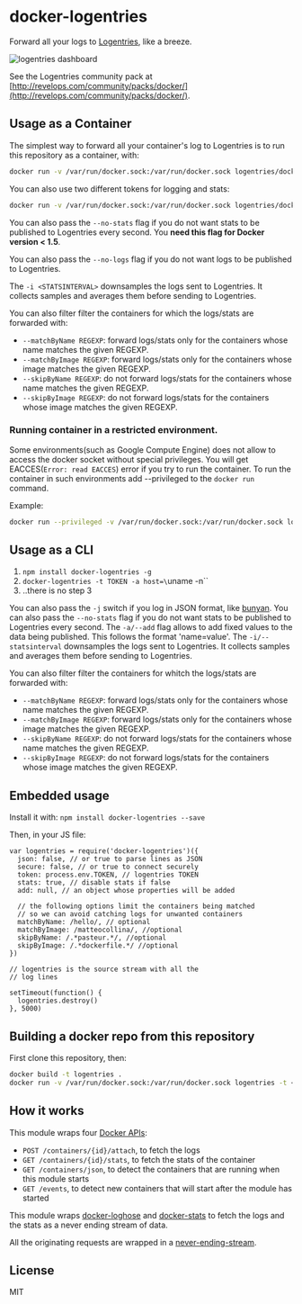 # docker-logentries

Forward all your logs to [Logentries](https://logentries.com), like a breeze.

![logentries dashboard](https://raw.githubusercontent.com/nearform/docker-logentries/master/dashboard.png)

See the Logentries community pack at [http://revelops.com/community/packs/docker/](http://revelops.com/community/packs/docker/).

## Usage as a Container

The simplest way to forward all your container's log to Logentries is to
run this repository as a container, with:

```sh
docker run -v /var/run/docker.sock:/var/run/docker.sock logentries/docker-logentries -t <TOKEN> -j -a host=`uname -n`
```

You can also use two different tokens for logging and stats:
```sh
docker run -v /var/run/docker.sock:/var/run/docker.sock logentries/docker-logentries -l <LOGSTOKEN> -k <STATSTOKEN> -j -a host=`uname -n`
```

You can also pass the `--no-stats` flag if you do not want stats to be
published to Logentries every second. You __need this flag for Docker
version < 1.5__.

You can also pass the `--no-logs` flag if you do not want logs to be
published to Logentries.

The `-i <STATSINTERVAL>` downsamples the logs sent to Logentries. It collects samples and averages them before sending to Logentries.

You can also filter filter the containers for which the logs/stats are
forwarded with:

* `--matchByName REGEXP`: forward logs/stats only for the containers whose name matches the given REGEXP.
* `--matchByImage REGEXP`: forward logs/stats only for the containers whose image matches the given REGEXP.
* `--skipByName REGEXP`: do not forward logs/stats for the containers whose name matches the given REGEXP.
* `--skipByImage REGEXP`: do not forward logs/stats for the containers whose image matches the given REGEXP.

### Running container in a restricted environment.
Some environments(such as Google Compute Engine) does not allow to access the docker socket without special privileges. You will get EACCES(`Error: read EACCES`) error if you try to run the container.
To run the container in such environments add --privileged to the `docker run` command.

Example:
```sh
docker run --privileged -v /var/run/docker.sock:/var/run/docker.sock logentries/docker-logentries -t <TOKEN> -j -a host=`uname -n`
```

## Usage as a CLI

1. `npm install docker-logentries -g`
2. `docker-logentries -t TOKEN -a host=\`uname -n\``
3. ..there is no step 3

You can also pass the `-j` switch if you log in JSON format, like
[bunyan](http://npm.im/bunyan).
You can also pass the `--no-stats` flag if you do not want stats to be
published to Logentries every second.
The `-a/--add` flag allows to add fixed values to the data being
published. This follows the format 'name=value'.
The `-i/--statsinterval` downsamples the logs sent to Logentries. It collects samples and averages them before sending to Logentries.

You can also filter filter the containers for whitch the logs/stats are
forwarded with:

* `--matchByName REGEXP`: forward logs/stats only for the containers whose name matches the given REGEXP.
* `--matchByImage REGEXP`: forward logs/stats only for the containers whose image matches the given REGEXP.
* `--skipByName REGEXP`: do not forward logs/stats for the containers whose name matches the given REGEXP.
* `--skipByImage REGEXP`: do not forward logs/stats for the containers whose image matches the given REGEXP.

## Embedded usage

Install it with: `npm install docker-logentries --save`

Then, in your JS file:

```
var logentries = require('docker-logentries')({
  json: false, // or true to parse lines as JSON
  secure: false, // or true to connect securely
  token: process.env.TOKEN, // logentries TOKEN
  stats: true, // disable stats if false
  add: null, // an object whose properties will be added

  // the following options limit the containers being matched
  // so we can avoid catching logs for unwanted containers
  matchByName: /hello/, // optional
  matchByImage: /matteocollina/, //optional
  skipByName: /.*pasteur.*/, //optional
  skipByImage: /.*dockerfile.*/ //optional
})

// logentries is the source stream with all the
// log lines

setTimeout(function() {
  logentries.destroy()
}, 5000)
```

## Building a docker repo from this repository

First clone this repository, then:

```bash
docker build -t logentries .
docker run -v /var/run/docker.sock:/var/run/docker.sock logentries -t <TOKEN> -j -a host=`uname -n`
```

## How it works

This module wraps four [Docker
APIs](https://docs.docker.com/reference/api/docker_remote_api_v1.17/):

* `POST /containers/{id}/attach`, to fetch the logs
* `GET /containers/{id}/stats`, to fetch the stats of the container
* `GET /containers/json`, to detect the containers that are running when
  this module starts
* `GET /events`, to detect new containers that will start after the
  module has started

This module wraps
[docker-loghose](https://github.com/mcollina/docker-loghose) and
[docker-stats](https://github.com/pelger/docker-stats) to fetch the logs
and the stats as a never ending stream of data.

All the originating requests are wrapped in a
[never-ending-stream](https://github.com/mcollina/never-ending-stream).

## License

MIT
